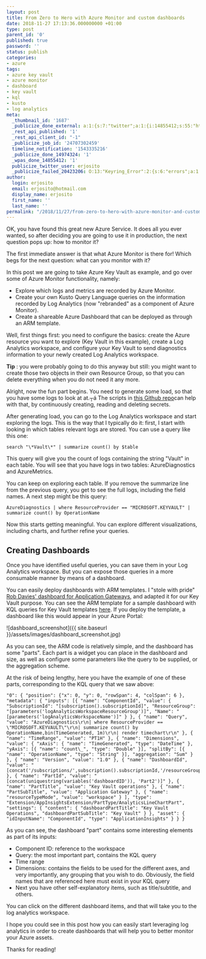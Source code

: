 ```yaml
---
layout: post
title: From Zero to Hero with Azure Monitor and custom dashboards
date: 2018-11-27 17:13:36.000000000 +01:00
type: post
parent_id: '0'
published: true
password: ''
status: publish
categories:
- azure
tags:
- azure key vault
- azure monitor
- dashboard
- key vault
- kql
- kusto
- log analytics
meta:
  _thumbnail_id: '1687'
  _publicize_done_external: a:1:{s:7:"twitter";a:1:{i:14855412;s:55:"https://twitter.com/erjosito/status/1067451387666157569";}}
  _rest_api_published: '1'
  _rest_api_client_id: "-1"
  _publicize_job_id: '24707302459'
  timeline_notification: '1543335216'
  _publicize_done_14974324: '1'
  _wpas_done_14855412: '1'
  publicize_twitter_user: erjosito
  _publicize_failed_20423206: O:13:"Keyring_Error":2:{s:6:"errors";a:1:{s:21:"keyring-request-error";a:1:{i:0;a:6:{s:7:"headers";O:42:"Requests_Utility_CaseInsensitiveDictionary":1:{s:7:"
author:
  login: erjosito
  email: erjosito@hotmail.com
  display_name: erjosito
  first_name: ''
  last_name: ''
permalink: "/2018/11/27/from-zero-to-hero-with-azure-monitor-and-custom-dashboards/"
---
```

OK, you have found this great new Azure Service. It does all you ever wanted, so after deciding you are going to use it in production, the next question pops up: how to monitor it?

The first immediate answer is that what Azure Monitor is there for! Which begs for the next question: what can you monitor with it?

In this post we are going to take Azure Key Vault as example, and go over some of Azure Monitor functionality, namely:

- Explore which logs and metrics are recorded by Azure Monitor.
- Create your own Kusto Query Language queries on the information recorded by Log Analytics (now "rebranded" as a component of Azure Monitor).
- Create a shareable Azure Dashboard that can be deployed as through an ARM template.

Well, first things first: you need to configure the basics: create the Azure resource you want to explore (Key Vault in this example), create a Log Analytics workspace, and configure your Key Vault to send diagnostics information to your newly created Log Analytics workspace.

**Tip** : you were probably going to do this anyway but still: you might want to create those two objects in their own Resource Group, so that you can delete everything when you do not need it any more.

Alright, now the fun part begins. You need to generate some load, so that you have some logs to look at at.┬á The scripts in [this Github repo](https://github.com/erjosito/logAnalytics-keyVault)can help with that, by continuously creating, reading and deleting secrets.

After generating load, you can go to the Log Analytics workspace and start exploring the logs. This is the way that I typically do it: first, I start with looking in which tables relevant logs are stored. You can use a query like this one:

```
search "\*Vault\*" | summarize count() by $table
```

This query will give you the count of logs containing the string "Vault" in each table. You will see that you have logs in two tables: AzureDiagnostics and AzureMetrics.

You can keep on exploring each table. If you remove the summarize line from the previous query, you get to see the full logs, including the field names. A next step might be this query:

```
AzureDiagnostics | where ResourceProvider == "MICROSOFT.KEYVAULT" | summarize count() by OperationName
```

Now this starts getting meaningful. You can explore different visualizations, including charts, and further refine your queries.

## Creating Dashboards

Once you have identified useful queries, you can save them in your Log Analytics workspace. But you can expose those queries in a more consumable manner by means of a dashboard.

You can easily deploy dashboards with ARM templates. I "stole with pride" [Rob Davies' dashboard for Application Gateways](https://github.com/iamrobdavies/MonitoringExamples/blob/master/ApplicationGateway/Dashboard/AppGWDashboard.json), and adapted it for our Key Vault purpose. You can see the ARM template for a sample dashboard with KQL queries for Key Vault templates [here](https://github.com/erjosito/logAnalytics-keyVault/blob/master/AKVdashboard.json). If you deploy the template, a dashboard like this would appear in your Azure Portal:

![dashboard_screenshot]({{ site.baseurl }}/assets/images/dashboard_screenshot.jpg)

As you can see, the ARM code is relatively simple, and the dashboard has some "parts". Each part is a widget you can place in the dashboard and size, as well as configure some parameters like the query to be supplied, or the aggregation scheme.

At the risk of being lengthy, here you have the example of one of these parts, corresponding to the KQL query that we saw above:

```
"0": { "position": {"x": 0, "y": 0, "rowSpan": 4, "colSpan": 6 }, "metadata": { "inputs": [{ "name": "ComponentId", "value": { "SubscriptionId": "[subscription().subscriptionId]", "ResourceGroup": "[parameters('logAnalyticsWorkspaceResourceGroup')]", "Name": "[parameters('logAnalyticsWorkspaceName')]" } }, { "name": "Query", "value": "AzureDiagnostics\r\n| where ResourceProvider == \"MICROSOFT.KEYVAULT\"\r\n| summarize count() by OperationName,bin(TimeGenerated, 1m)\r\n| render timechart\r\n" }, { "name": "TimeRange", "value": "PT1H" }, { "name": "Dimensions", "value": { "xAxis": { "name": "TimeGenerated", "type": "DateTime" }, "yAxis": [{ "name": "count\_", "type": "Double" }], "splitBy": [{ "name": "OperationName", "type": "String" }], "aggregation": "Sum" } }, { "name": "Version", "value": "1.0" }, { "name": "DashboardId", "value": "[concat('/subscriptions/',subscription().subscriptionId,'/resourceGroups/',resourceGroup().Name,'/providers/Microsoft.Portal/dashboards/',variables('dashboardID'))]" }, { "name": "PartId", "value": "[concat(uniquestring(variables('dashboardID')), 'Part2')]" }, { "name": "PartTitle", "value": "Key Vault operations" }, { "name": "PartSubTitle", "value": "Application Gateway" }, { "name": "resourceTypeMode", "value": "workspace" } ], "type": "Extension/AppInsightsExtension/PartType/AnalyticsLineChartPart", "settings": { "content": { "dashboardPartTitle": "Key Vault Operations", "dashboardPartSubTitle": "Key Vault" } }, "asset": { "idInputName": "ComponentId", "type": "ApplicationInsights" } } }
```

As you can see, the dashboard "part" contains some interesting elements as part of its inputs:

- Component ID: reference to the workspace
- Query: the most important part, contains the KQL query
- Time range
- Dimensions: contains the fields to be used for the different axes, and very importantly, any grouping that you wish to do. Obviously, the field names that are referenced here must exist in your KQL query
- Next you have other self-explanatory items, such as title/subtitle, and others.

You can click on the different dashboard items, and that will take you to the log analytics workspace.

I hope you could see in this post how you can easily start leveraging log analytics in order to create dashboards that will help you to better monitor your Azure assets.

Thanks for reading!

&nbsp;

